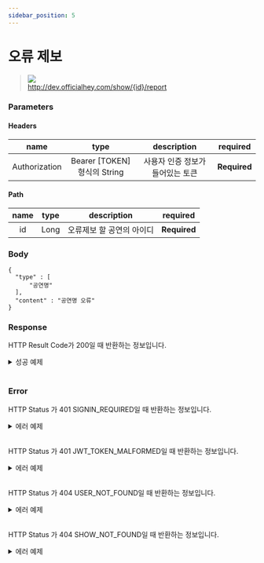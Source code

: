 ```yaml
---
sidebar_position: 5
---
```


# 오류 제보


> ![](https://img.shields.io/static/v1?label=&message=POST&color=brightgreen) <br/>
> http://dev.officialhey.com/show/{id}/report


### Parameters
#### Headers
|      name     |           type            |  description  | required |
|:-------------:|:-------------------------:|:-------------:| :---: |
| Authorization | Bearer [TOKEN] 형식의 String | 사용자 인증 정보가 들어있는 토큰	 | **Required** |

#### Path
| name | type |  description   | required |
|:----:|:----:|:--------------:| :---: |
|  id  | Long | 오류제보 할 공연의 아이디 | **Required** |

### Body


  ```
{
    "type" : [
        "공연명"
    ],
    "content" : "공연명 오류"
}
  ```


### Response

HTTP Result Code가 200일 때 반환하는 정보입니다.

  <details markdown="1">
  <summary>성공 예제</summary>

  ```
{
  "ok": true,
  "data": null
}
  ```
  </details>
<br/>


### Error


HTTP Status 가 401 SIGNIN_REQUIRED일 때 반환하는 정보입니다.

<details markdown="1">
  <summary>에러 예제 </summary>

  ```
  {
    "ok": false,
    "timestamp": "2024-04-18T16:20:43.101276",
    "status": 401,
    "error": "UNAUTHORIZED",
    "code": "SIGNIN_REQUIRED",
    "message": "로그인을 하지 않았습니다."
}
  ```


  </details>
<br/>

HTTP Status 가 401 JWT_TOKEN_MALFORMED일 때 반환하는 정보입니다.


<details markdown="1">
  <summary>에러 예제 </summary>

  ```
  {
    "ok": false,
    "timestamp": "2024-04-18T16:33:08.654105",
    "status": 401,
    "error": "UNAUTHORIZED",
    "code": "JWT_TOKEN_MALFORMED",
    "message": "JWT 토큰 형식이 맞지 않습니다."
}
  ```


  </details>
<br/>

HTTP Status 가 404 USER_NOT_FOUND일 때 반환하는 정보입니다.

<details markdown="1">
  <summary>에러 예제</summary>

  ```
{
    "ok": false,
    "timestamp": "2024-04-18T16:24:34.500251",
    "status": 404,
    "error": "NOT_FOUND",
    "code": "USER_NOT_FOUND",
    "message": "유저를 찾을 수 없습니다."
}
  ```
  </details>
<br/>

HTTP Status 가 404 SHOW_NOT_FOUND일 때 반환하는 정보입니다.

<details markdown="1">
  <summary>에러 예제</summary>

  ```
{
    "ok": false,
    "timestamp": "2024-04-18T16:24:34.500251",
    "status": 404,
    "error": "NOT_FOUND",
    "code": "SHOW_NOT_FOUND",
    "message": "공연을 찾을 수 없습니다."
}
  ```
  </details>